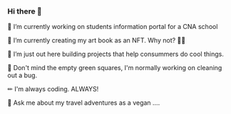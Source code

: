 ### Hi there 👋

<!--
**ebisLab/ebisLab** is a ✨ _special_ ✨ repository because its `README.md` (this file) appears on your GitHub profile.

Here are some ideas to get you started:

- 🔭 I’m currently working on ...
- 🌱 I’m currently learning ...
- 👯 I’m looking to collaborate on ...
- 🤔 I’m looking for help with ...
- 💬 Ask me about ...
- 📫 How to reach me: ...
- 😄 Pronouns: ...
- ⚡ Fun fact: ...
-->


🔭 I’m currently working on students information portal for a CNA school

🌱 I’m currently creating my art book as an NFT. Why not? 🤷‍♀️ 

👯 I’m just out here building projects that help consummers do cool things. 

 Don't mind the empty green squares, I'm normally working on cleaning out a bug.

✏ I'm always coding. ALWAYS!

💬 Ask me about my travel adventures as a vegan .... 
